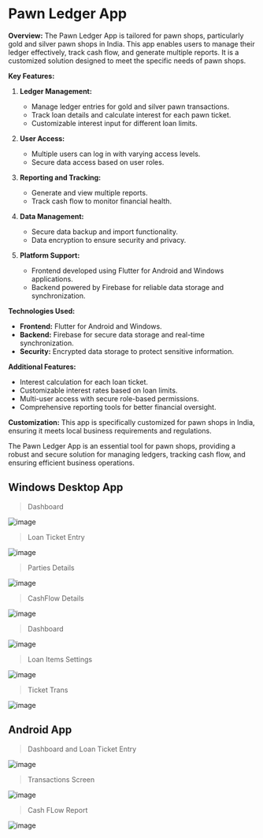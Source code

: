 # **Pawn Ledger App**

**Overview:**
The Pawn Ledger App is tailored for pawn shops, particularly gold and silver pawn shops in India. This app enables users to manage their ledger effectively, track cash flow, and generate multiple reports. It is a customized solution designed to meet the specific needs of pawn shops.

**Key Features:**

1. **Ledger Management:**
   - Manage ledger entries for gold and silver pawn transactions.
   - Track loan details and calculate interest for each pawn ticket.
   - Customizable interest input for different loan limits.

2. **User Access:**
   - Multiple users can log in with varying access levels.
   - Secure data access based on user roles.

3. **Reporting and Tracking:**
   - Generate and view multiple reports.
   - Track cash flow to monitor financial health.

4. **Data Management:**
   - Secure data backup and import functionality.
   - Data encryption to ensure security and privacy.

5. **Platform Support:**
   - Frontend developed using Flutter for Android and Windows applications.
   - Backend powered by Firebase for reliable data storage and synchronization.

**Technologies Used:**
- **Frontend:** Flutter for Android and Windows.
- **Backend:** Firebase for secure data storage and real-time synchronization.
- **Security:** Encrypted data storage to protect sensitive information.

**Additional Features:**
- Interest calculation for each loan ticket.
- Customizable interest rates based on loan limits.
- Multi-user access with secure role-based permissions.
- Comprehensive reporting tools for better financial oversight.

**Customization:**
This app is specifically customized for pawn shops in India, ensuring it meets local business requirements and regulations.

The Pawn Ledger App is an essential tool for pawn shops, providing a robust and secure solution for managing ledgers, tracking cash flow, and ensuring efficient business operations.


## Windows Desktop App

> Dashboard

![image](https://user-images.githubusercontent.com/55450843/161370884-dac14ba4-7315-4d57-a07b-547e49951f40.png)

> Loan Ticket Entry

![image](https://user-images.githubusercontent.com/55450843/161370901-7b38bfba-e39b-4662-a61e-4d99b66aa45e.png)

> Parties Details

![image](https://user-images.githubusercontent.com/55450843/161370911-9869e064-9b38-4f22-a7d8-63b3299361f3.png)

> CashFlow Details

![image](https://user-images.githubusercontent.com/55450843/161370922-0d9e8706-6946-4cd9-9d1c-8663c146936e.png)

> Dashboard

![image](https://user-images.githubusercontent.com/55450843/161370943-47ec59d4-08e0-4449-b193-ac84a11161e3.png)

> Loan Items Settings

![image](https://user-images.githubusercontent.com/55450843/161370963-0aa334bd-8631-40b9-9b01-72530daa6477.png)

> Ticket Trans

![image](https://user-images.githubusercontent.com/55450843/161370970-bc686db9-256d-4c27-8f3c-56f6d75307a9.png)

## Android App

> Dashboard and Loan Ticket Entry

![image](https://user-images.githubusercontent.com/55450843/161371093-8186b8d9-7181-4d50-b4ce-c65c2a03ec90.png)

> Transactions Screen

![image](https://user-images.githubusercontent.com/55450843/161371158-11c53d16-d722-4e93-acc1-e6310f5755dc.png)

> Cash FLow Report

![image](https://user-images.githubusercontent.com/55450843/161371173-658ebc31-d94b-46ef-aabe-03803b858edf.png)
